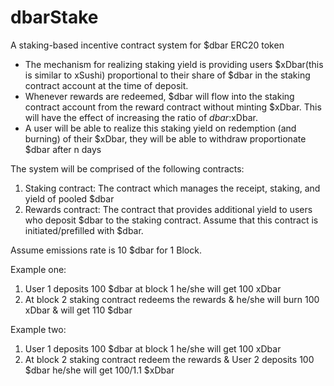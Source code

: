 # dbarStake
A staking-based incentive contract system for $dbar ERC20 token

- The mechanism for realizing staking yield is providing users $xDbar(this is similar to xSushi) proportional to their share of $dbar in the staking contract account at the time of deposit.
- Whenever rewards are redeemed, $dbar will flow into the staking contract account from the reward contract without minting $xDbar. This will have the effect of increasing the ratio of $dbar:$xDbar.
- A user will be able to realize this staking yield on redemption (and burning) of their $xDbar, they will be able to withdraw proportionate $dbar after n days  

The system will be comprised of the following contracts:
1. Staking contract: The contract which manages the receipt, staking, and yield of pooled $dbar
2. Rewards contract: The contract that provides additional yield to users who deposit $dbar to the staking contract. Assume that this contract is initiated/prefilled with $dbar.

Assume emissions rate is 10 $dbar for 1 Block.

Example one:
1. User 1 deposits 100 $dbar at block 1 he/she will get 100 xDbar
2. At block 2 staking contract redeems the rewards & he/she will burn 100 xDbar & will get 110 $dbar

Example two:

1. User 1 deposits 100 $dbar at block 1 he/she will get 100 xDbar
2. At block 2 staking contract redeem the rewards & User 2 deposits 100 $dbar he/she will get 100/1.1 $xDbar
